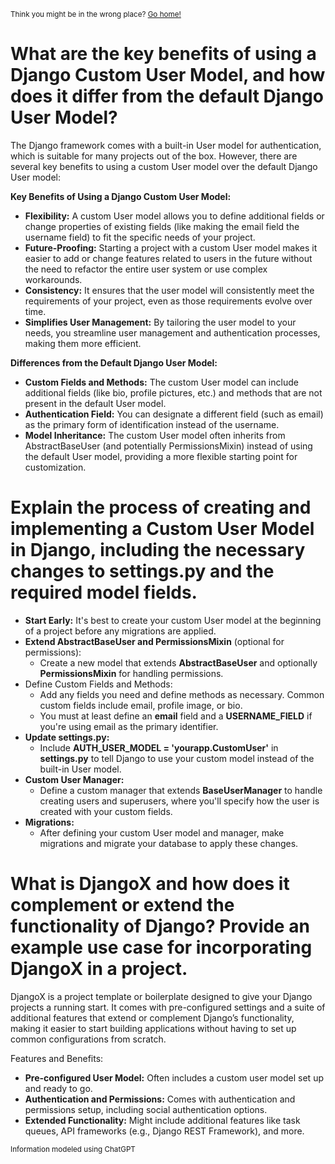 <sub>Think you might be in the wrong place? [Go home!](../README.md)</sub>



# What are the key benefits of using a Django Custom User Model, and how does it differ from the default Django User Model?

The Django framework comes with a built-in User model for authentication, which is suitable for many projects out of the box. However, there are several key benefits to using a custom User model over the default Django User model:

__Key Benefits of Using a Django Custom User Model:__
* __Flexibility:__ A custom User model allows you to define additional fields or change properties of existing fields (like making the email field the username field) to fit the specific needs of your project.
* __Future-Proofing:__ Starting a project with a custom User model makes it easier to add or change features related to users in the future without the need to refactor the entire user system or use complex workarounds.
* __Consistency:__ It ensures that the user model will consistently meet the requirements of your project, even as those requirements evolve over time.
* __Simplifies User Management:__ By tailoring the user model to your needs, you streamline user management and authentication processes, making them more efficient.

__Differences from the Default Django User Model:__

* __Custom Fields and Methods:__ The custom User model can include additional fields (like bio, profile pictures, etc.) and methods that are not present in the default User model.
* __Authentication Field:__ You can designate a different field (such as email) as the primary form of identification instead of the username.
* __Model Inheritance:__ The custom User model often inherits from AbstractBaseUser (and potentially PermissionsMixin) instead of using the default User model, providing a more flexible starting point for customization.

# Explain the process of creating and implementing a Custom User Model in Django, including the necessary changes to settings.py and the required model fields.

* __Start Early:__ It's best to create your custom User model at the beginning of a project before any migrations are applied.
* __Extend AbstractBaseUser and PermissionsMixin__ (optional for permissions):
    - Create a new model that extends __AbstractBaseUser__ and optionally __PermissionsMixin__ for handling permissions.
* Define Custom Fields and Methods:
    - Add any fields you need and define methods as necessary. Common custom fields include email, profile image, or bio.
    - You must at least define an __email__ field and a __USERNAME_FIELD__ if you're using email as the primary identifier.
* __Update settings.py:__
    - Include __AUTH_USER_MODEL = 'yourapp.CustomUser'__ in __settings.py__ to tell Django to use your custom model instead of the built-in User model.
* __Custom User Manager:__
    - Define a custom manager that extends __BaseUserManager__ to handle creating users and superusers, where you'll specify how the user is created with your custom fields.
* __Migrations:__
    - After defining your custom User model and manager, make migrations and migrate your database to apply these changes.

# What is DjangoX and how does it complement or extend the functionality of Django? Provide an example use case for incorporating DjangoX in a project.

DjangoX is a project template or boilerplate designed to give your Django projects a running start. It comes with pre-configured settings and a suite of additional features that extend or complement Django’s functionality, making it easier to start building applications without having to set up common configurations from scratch.

Features and Benefits:

* __Pre-configured User Model:__ Often includes a custom user model set up and ready to go.
* __Authentication and Permissions:__ Comes with authentication and permissions setup, including social authentication options.
* __Extended Functionality:__ Might include additional features like task queues, API frameworks (e.g., Django REST Framework), and more.



<sub>Information modeled using ChatGPT</sub>
